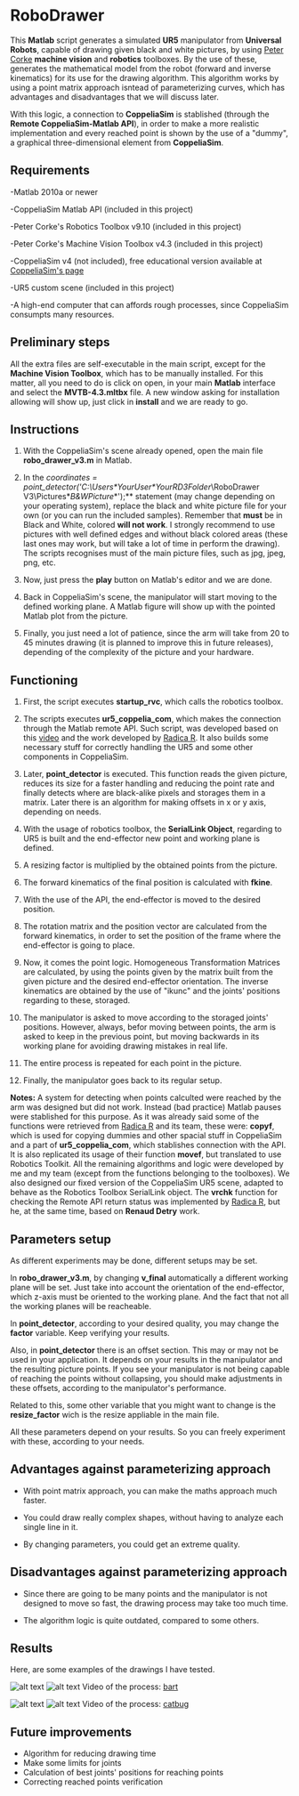 # RoboDrawer

This **Matlab** script generates a simulated **UR5** manipulator from **Universal Robots**, capable of drawing given black and white 
pictures, by using [Peter Corke](https://github.com/petercorke) **machine vision** and **robotics** toolboxes. By the use of these, generates the mathematical model 
from the robot (forward and inverse kinematics) for its use for the drawing algorithm. This algorithm works by using a point matrix
approach isntead of parameterizing curves, which has advantages and disadvantages that we will discuss later.

With this logic, a connection to **CoppeliaSim** is stablished (through the **Remote CoppeliaSim-Matlab API**), in order to make
a more realistic implementation and every reached point is shown by the use of a "dummy", a graphical three-dimensional 
element from **CoppeliaSim**.

## Requirements

-Matlab 2010a or newer

-CoppeliaSim Matlab API (included in this project)

-Peter Corke's Robotics Toolbox v9.10 (included in this project)

-Peter Corke's Machine Vision Toolbox v4.3 (included in this project)

-CoppeliaSim v4 (not included), free educational version available at [CoppeliaSim's page](https://www.coppeliarobotics.com/)

-UR5 custom scene (included in this project)

-A high-end computer that can affords rough processes, since CoppeliaSim consumpts many resources.

## Preliminary steps

All the extra files are self-executable in the main script, except for the **Machine Vision Toolbox**, which has to be manually
installed. For this matter, all you need to do is click on open, in your main **Matlab** interface and select the **MVTB-4.3.mltbx**
file. A new window asking for installation allowing will show up, just click in **install** and we are ready to go.

## Instructions

1. With the CoppeliaSim's scene already opened, open the main file **robo_drawer_v3.m** in Matlab.

2. In the **coordinates = point_detector('C:\Users\**YourUser**\**YourRD3Folder**\RoboDrawer V3\Pictures\**B&WPicture**');** statement
(may change depending on your operating system), replace the black and white picture file for your own (or you can run the included 
samples). Remember that **must** be in Black and White, colored **will not work**. I strongly recommend to use pictures with well 
defined edges and without black colored areas (these last ones may work, but will take a lot of time in perform the drawing). The
scripts recognises must of the main picture files, such as jpg, jpeg, png, etc.

3. Now, just press the **play** button on Matlab's editor and we are done.

4. Back in CoppeliaSim's scene, the manipulator will start moving to the defined working plane. A Matlab figure will show up with 
the pointed Matlab plot from the picture.

5. Finally, you just need a lot of patience, since the arm will take from 20 to 45 minutes drawing (it is planned to improve this
in future releases), depending of the complexity of the picture and your hardware.

## Functioning

1. First, the script executes **startup_rvc**, which calls the robotics toolbox.

2. The scripts executes **ur5_coppelia_com**, which makes the connection through the Matlab remote API. Such script, was developed
based on this [video](https://www.youtube.com/watch?v=WaYBTA6QPY0) and the work developed by [Radica R](https://github.com/radica1113). It also builds some
necessary stuff for correctly handling the UR5 and some other components in CoppeliaSim.

3. Later, **point_detector** is executed. This function reads the given picture, reduces its size for a faster handling and reducing
the point rate and finally detects where are black-alike pixels and storages them in a matrix. Later there is an algorithm for making
offsets in x or y axis, depending on needs.

4. With the usage of robotics toolbox, the **SerialLink Object**, regarding to UR5 is built and the end-effector new point and working
plane is defined.

5. A resizing factor is multiplied by the obtained points from the picture.

6. The forward kinematics of the final position is calculated with **fkine**.

7. With the use of the API, the end-effector is moved to the desired position.

8. The rotation matrix and the position vector are calculated from the forward kinematics, in order to set the position of the frame
where the end-effector is going to place.

9. Now, it comes the point logic. Homogeneous Transformation Matrices are calculated, by using the points given by the matrix
built from the given picture and the desired end-effector orientation. The inverse kinematics are obtained by the use of "ikunc"
and the joints' positions regarding to these, storaged.

10. The manipulator is asked to move according to the storaged joints' positions. However, always, befor moving between points,
the arm is asked to keep in the previous point, but moving backwards in its working plane for avoiding drawing mistakes in real
life.

11. The entire process is repeated for each point in the picture.

12. Finally, the manipulator goes back to its regular setup.

**Notes:** A system for detecting when points calculted were reached by the arm was designed but did not work. Instead (bad practice)
Matlab pauses were stablished for this purpose. As it was already said some of the functions were retrieved from [Radica R](https://github.com/radica1113) and its
team, these were: **copyf**, which is used for copying dummies and other spacial stuff in CoppeliaSim and a part of **ur5_coppelia_com**,
which stablishes connection with the API. It is also replicated its usage of their function **movef**, but translated to use Robotics
Toolkit. All the remaining algorithms and logic were developed by me and my team (except from the functions belonging to the toolboxes).
We also designed our fixed version of the CoppeliaSim UR5 scene, adapted to behave as the Robotics Toolbox SerialLink object. The **vrchk**
function for checking the Remote API return status was implemented by [Radica R](https://github.com/radica1113), but he, at the same time, based on **Renaud Detry**
work.

## Parameters setup

As different experiments may be done, different setups may be set.

In **robo_drawer_v3.m**, by changing **v_final** automatically a different working plane will be set. Just take into account the 
orientation of the end-effector, which z-axis must be oriented to the working plane. And the fact that not all the working planes
will be reacheable.

In **point_detector**, according to your desired quality, you may change the **factor** variable. Keep verifying your results.

Also, in **point_detector** there is an offset section. This may or may not be used in your application. It depends on your
results in the manipulator and the resulting picture points. If you see your manipulator is not being capable of reaching the 
points without collapsing, you should make adjustments in these offsets, according to the manipulator's performance.

Related to this, some other variable that you might want to change is the **resize_factor** wich is the resize appliable in the
main file. 

All these parameters depend on your results. So you can freely experiment with these, according to your needs.

## Advantages against parameterizing approach

- With point matrix approach, you can make the maths approach much faster.

- You could draw really complex shapes, without having to analyze each single line in it.

- By changing parameters, you could get an extreme quality.

## Disadvantages against parameterizing approach

- Since there are going to be many points and the manipulator is not designed to move so fast, the drawing process may take too
much time.

- The algorithm logic is quite outdated, compared to some others.

## Results

Here, are some examples of the drawings I have tested.

![alt text](https://github.com/JMRMEDEV/RoboDrawer/blob/master/Pictures/bart.jpg "Input Picture: Bart")
![alt text](https://github.com/JMRMEDEV/RoboDrawer/blob/master/Pictures_results/bart.jpg "Drawing Result: Bart")
Video of the process: [bart](https://youtu.be/DJkrqklCV6Y)

![alt text](https://github.com/JMRMEDEV/RoboDrawer/blob/master/Pictures/catbug.jpg "Input Picture: Catbug")
![alt text](https://github.com/JMRMEDEV/RoboDrawer/blob/master/Pictures_results/catbug.jpg "Drawing Result: Catbug")
Video of the process: [catbug](https://youtu.be/kPVfW9TcqEc)

## Future improvements

- Algorithm for reducing drawing time
- Make some limits for joints
- Calculation of best joints' positions for reaching points
- Correcting reached points verification

